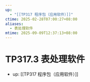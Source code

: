 ```yaml
---
up:
  - "[[TP317 程序包（应用软件）]]"
ctime: 2025-02-28T07:00:27+08:00
aliases:
  - 表处理软件
mtime: 2025-09-09T12:37:13+08:00
---
```


# TP317.3 表处理软件

- up: [[TP317 程序包（应用软件）]]

